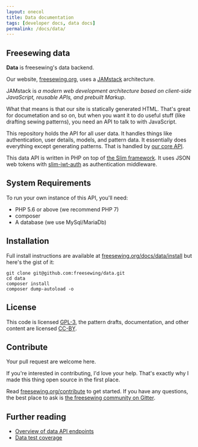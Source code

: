 ```yaml
---
layout: onecol
title: Data documentation
tags: [developer docs, data docs]
permalink: /docs/data/
---
```

## Freesewing data

**Data** is freesewing's data backend.

Our website, [freesewing.org](https://freesewing.org/), uses a [JAMstack](https://jamstack.org/) architecture.

JAMstack is *a modern web development architecture based on client-side JavaScript, reusable APIs, and prebuilt Markup*.

What that means is that our site is statically generated HTML. 
That's great for documetation and so on, but when you want it to do useful stuff (like drafting sewing patterns), you need an API to talk to with JavaScript.

This repository holds the API for all user data. It handles things like authentication, user details, models, and pattern data.
It essentially does everything except generating patterns. That is handled by [our core API](https://github.com/freesewing/core).

This data API is written in PHP on top of [the Slim framework](https://www.slimframework.com/). 
It uses JSON web tokens with [slim-jwt-auth](https://github.com/tuupola/slim-jwt-auth) as authentication middleware.

## System Requirements
To run your own instance of this API, you'll need:

 - PHP 5.6 or above (we recommend PHP 7)
 - composer
 - A database (we use MySql/MariaDb)

## Installation

Full install instructions are available at [freesewing.org/docs/data/install](https://freesewing.org/docs/data/install) 
but here's the gist of it:

```
git clone git@github.com:freesewing/data.git
cd data
composer install
composer dump-autoload -o
```

## License
This code is licensed [GPL-3](https://www.gnu.org/licenses/gpl-3.0.en.html), 
the pattern drafts, documentation, and other content are licensed [CC-BY](https://creativecommons.org/licenses/by/4.0/).

## Contribute

Your pull request are welcome here. 

If you're interested in contributing, I'd love your help.
That's exactly why I made this thing open source in the first place.

Read [freesewing.org/contribute](https://freesewing.org/contribute) to get started.
If you have any questions, the best place to ask is [the freesewing community on Gitter](https://gitter.im/freesewing/freesewing).



## Further reading

 - [Overview of data API endpoints](./routes)
 - [Data test coverage](./coverage)


